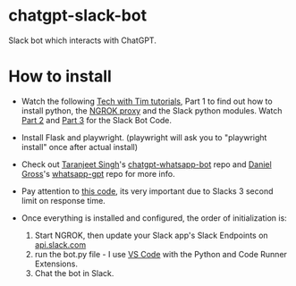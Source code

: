 # chatgpt-slack-bot

Slack bot which interacts with ChatGPT.

# How to install

* Watch the following [Tech with Tim tutorials](https://youtu.be/KJ5bFv-IRFM), Part 1 to find out how to install python, the [NGROK proxy](https://ngrok.com/) and the Slack python modules. Watch [Part 2](https://youtu.be/6gHvqXrfjuo) and [Part 3](https://youtu.be/sEFx0b9y_Xo) for the Slack Bot Code.

* Install Flask and playwright. (playwright will ask you to "playwright install" once after actual install)

* Check out [Taranjeet Singh](https://github.com/taranjeet)'s [chatgpt-whatsapp-bot](https://github.com/taranjeet/chatgpt-whatsapp-bot) repo and [Daniel Gross](https://github.com/danielgross)'s [whatsapp-gpt](https://github.com/danielgross/whatsapp-gpt) repo for more info.

* Pay attention to [this code](https://stackoverflow.com/a/51027874/15223881), its very important due to Slacks 3 second limit on response time.

* Once everything is installed and configured, the order of initialization is:
    1. Start NGROK, then update your Slack app's Slack Endpoints on [api.slack.com]()
    1. run the bot.py file - I use [VS Code](https://code.visualstudio.com/) with the Python and Code Runner Extensions.
    3. Chat the bot in Slack. 